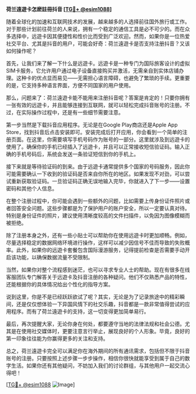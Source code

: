 **荷兰遠遊卡怎麽註冊抖音 [[TG💪+ @esim1088](https://t.me/s/esim1088)]**

随着全球化的加速和互联网技术的发展，越来越多的人选择前往国外旅行或工作。对于那些计划前往荷兰的人来说，拥有一个稳定的通信工具是必不可少的。而在众多选择中，远遊卡因其便捷性和性价比而受到广泛欢迎。然而，如果你是一位热爱社交平台、尤其是抖音的用户，可能会好奇：荷兰遠遊卡是否支持注册抖音？又该如何操作呢？

首先，让我们来了解一下什么是远遊卡。远遊卡是一种专门为国际旅客设计的虚拟SIM卡服务，它允许用户通过电子设备直接购买并激活，无需亲自到实体店铺办理。这种卡的优点显而易见——无需担心语言障碍，也避免了繁琐的手续。更重要的是，它支持多种语言界面，方便不同国家的用户使用。

那么，问题来了：荷兰遠遊卡能不能用来注册抖音呢？答案是肯定的！只要你拥有一张有效的远遊卡，并且能够连接到互联网，就可以轻松完成抖音账号的注册。不过，在实际操作过程中，还是有一些细节需要注意。

第一步当然是下载抖音应用程序。无论是在Google Play商店还是Apple App Store，找到抖音后点击安装即可。安装完成后打开应用，你会看到一个简单的注册页面。在这里，你需要填写手机号码作为账号的一部分。这里就涉及到远遊卡的使用了。确保你的手机已经插入了远遊卡，并且可以正常接收短信验证码。输入正确的手机号码后，系统会发送一条验证短信到你的手机上。

接下来就是等待验证码的到来。由于远遊卡通常提供多个国家的号码服务，因此你可能需要确认一下收到的验证码是否来自你所在的地区。如果发现不对劲，可以尝试重新获取验证码。一旦验证码正确无误地输入完毕，你就进入了下一步——设置密码和其他个人信息。

在整个注册过程中，你可能会遇到一些额外的问题，比如需要上传身份证件照片或者回答安全问题。这些步骤都是为了保护用户的账户安全，所以一定要认真对待。特别是身份证件的照片，建议使用清晰度较高的文件扫描件，以免因为图像模糊而被拒绝。

除了注册本身之外，还有一些小贴士可以帮助你在使用远遊卡时更加顺畅。例如，尽量选择稳定的数据网络环境进行操作，这样可以减少因信号不佳而导致的失败概率。此外，如果你的远遊卡套餐包含国际漫游服务，记得提前检查是否需要手动开启该功能，以确保数据流量不受限制。

当然，如果你对整个流程感到迷茫，也可以寻求专业人士的帮助。现在有很多在线客服团队专门解答关于远遊卡及抖音注册的各种疑问。他们不仅熟悉产品的特性，还能根据你的具体情况给出个性化的指导方案。

说到这里，你是不是已经跃跃欲试了呢？其实，无论是为了记录旅途中的精彩瞬间，还是仅仅想体验一下异国风情下的社交乐趣，抖音都是一款非常值得尝试的应用程序。而有了荷兰遠遊卡的支持，这一切变得更加简单易行。

最后，再次提醒大家，无论你身在何处，都要遵守当地的法律法规和社会公德。尤其是在使用社交媒体时，更要注意言行举止，展现良好的个人形象。毕竟，良好的第一印象往往能为你赢得更多的关注和支持。

总之，荷兰遠遊卡完全可以满足你在海外期间的所有通讯需求，包括但不限于抖音账号的注册。只要按照上述步骤一步步操作，相信你很快就能享受到属于自己的数字生活。如果你还有其他疑问，不妨加入我们的讨论群组，与其他用户一起交流心得吧！

[[TG💪+ @esim1088](https://t.me/s/esim1088) ![Image](https://i.postimg.cc/4NQfJmqS/Snipaste-2025-05-13-00-14-12.png)]